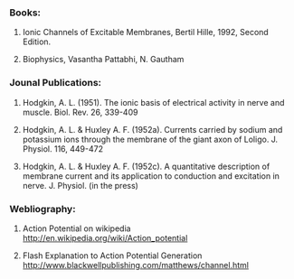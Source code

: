 ### Books:

 

1.   Ionic Channels of Excitable Membranes, Bertil Hille, 1992, Second Edition.

 

2.   Biophysics, Vasantha Pattabhi, N. Gautham

 
### Jounal Publications:

 

1.   Hodgkin, A. L. (1951). The ionic basis of electrical activity in nerve and muscle. Biol. Rev. 26, 339-409

 

2.   Hodgkin, A. L. & Huxley A. F. (1952a). Currents carried by sodium and potassium ions through the membrane of the giant axon of Loligo. J. Physiol. 116, 449-472

 

3.   Hodgkin, A. L. & Huxley A. F. (1952c). A quantitative description of membrane current and its application to conduction and excitation in nerve. J. Physiol. (in the press)

 
### Webliography:

 

1.   Action Potential on wikipedia http://en.wikipedia.org/wiki/Action_potential 

 

2.   Flash Explanation to Action Potential Generation http://www.blackwellpublishing.com/matthews/channel.html


